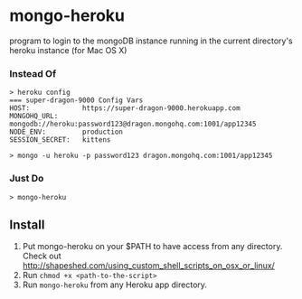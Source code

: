 mongo-heroku
============

program to login to the mongoDB instance running in the current directory's heroku instance (for Mac OS X)

### Instead Of

```
> heroku config
=== super-dragon-9000 Config Vars
HOST:             https://super-dragon-9000.herokuapp.com
MONGOHQ_URL:      mongodb://heroku:password123@dragon.mongohq.com:1001/app12345
NODE_ENV:         production
SESSION_SECRET:   kittens

> mongo -u heroku -p password123 dragon.mongohq.com:1001/app12345
```

### Just Do

```
> mongo-heroku
```

## Install

1. Put mongo-heroku on your $PATH to have access from any directory. Check out http://shapeshed.com/using_custom_shell_scripts_on_osx_or_linux/
2. Run ```chmod +x <path-to-the-script>```
3. Run ```mongo-heroku``` from any Heroku app directory.
